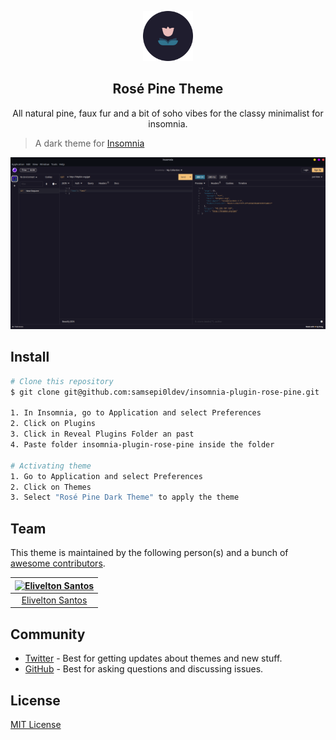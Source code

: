 <p align="center">
  <img src="./icon.png" width="80" />
  <h2 align="center">Rosé Pine Theme</h2>
</p>

<p align="center">All natural pine, faux fur and a bit of soho vibes for the classy minimalist for insomnia.</p>

> A dark theme for [Insomnia](http://insomnia.rest)

![Screenshot](./cover.png)

## Install

```bash
# Clone this repository
$ git clone git@github.com:samsepi0ldev/insomnia-plugin-rose-pine.git

1. In Insomnia, go to Application and select Preferences
2. Click on Plugins
3. Click in Reveal Plugins Folder an past
4. Paste folder insomnia-plugin-rose-pine inside the folder

# Activating theme
1. Go to Application and select Preferences
2. Click on Themes
3. Select "Rosé Pine Dark Theme" to apply the theme
```

## Team

This theme is maintained by the following person(s) and a bunch of [awesome contributors](https://github.com/samsepi0ldev/insomnia-plugin-rose-pine/graphs/contributors).

| [![Elivelton Santos](https://avatars3.githubusercontent.com/u/101162293?v=5&s=70)](https://github.com/samsepi0ldev) |
| :---------------------------------------------------------------------------------------------------------------: |
|                                [Elivelton Santos](https://github.com/samsepi0ldev)                                 |

## Community

- [Twitter](https://twitter.com/rosepinetheme) - Best for getting updates about themes and new stuff.
- [GitHub](https://github.com/rose-pine/rose-pine-theme/discussions) - Best for asking questions and discussing issues.

## License

[MIT License](./LICENSE)